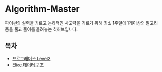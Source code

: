 # Algorithm-Master
파이썬의 실력을 기르고 논리적인 사고력을 기르기 위해 최소 1주일에 1개이상의 알고리즘을 풀고 풀이를 올려놓는 깃허브입니다. 


## 목차 
- [프로그래머스 Level2](https://github.com/Kaist-Master/Algorithm-Master/tree/master/programmers/level2)
- [Elice 데이터 구조](https://github.com/choco9966/Algorithm-Master/tree/master/elice/%EB%8D%B0%EC%9D%B4%ED%84%B0%20%EA%B5%AC%EC%A1%B0)

